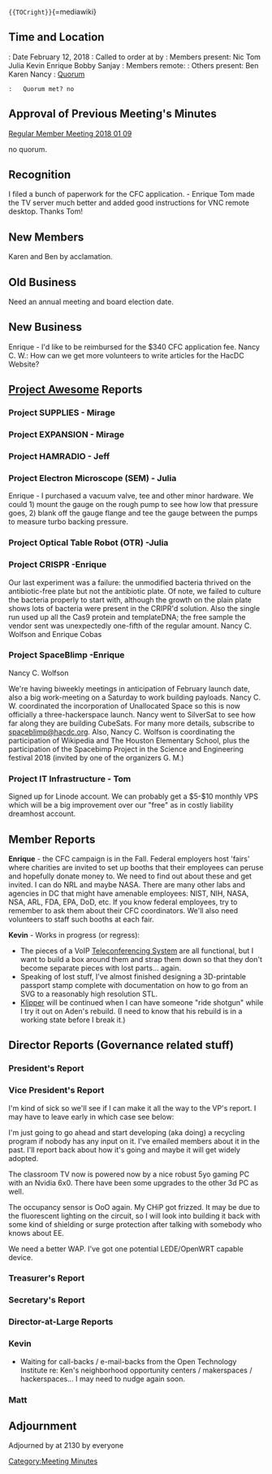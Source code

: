 `{{TOCright}}`{=mediawiki}

## Time and Location

:   Date February 12, 2018
:   Called to order at by
:   Members present: Nic Tom Julia Kevin Enrique Bobby Sanjay
:   Members remote:
:   Others present: Ben Karen Nancy
:   [Quorum](Quorum)

    :   Quorum met? no

## Approval of Previous Meeting's Minutes

[Regular Member Meeting 2018 01
09](Regular_Member_Meeting_2018_01_09)

no quorum.

## Recognition

I filed a bunch of paperwork for the CFC application. - Enrique Tom made
the TV server much better and added good instructions for VNC remote
desktop. Thanks Tom!

## New Members

Karen and Ben by acclamation.

## Old Business

Need an annual meeting and board election date.

## New Business

Enrique - I'd like to be reimbursed for the \$340 CFC application fee.
Nancy C. W.: How can we get more volunteers to write articles for the
HacDC Website?

## [Project Awesome](:Category:Project_Awesome) Reports

### Project SUPPLIES - Mirage

### Project EXPANSION - Mirage

### Project HAMRADIO - Jeff

### Project Electron Microscope (SEM) - Julia

Enrique - I purchased a vacuum valve, tee and other minor hardware. We
could 1) mount the gauge on the rough pump to see how low that pressure
goes, 2) blank off the gauge flange and tee the gauge between the pumps
to measure turbo backing pressure.

### Project Optical Table Robot (OTR) -Julia

### Project CRISPR -Enrique

Our last experiment was a failure: the unmodified bacteria thrived on
the antibiotic-free plate but not the antibiotic plate. Of note, we
failed to culture the bacteria properly to start with, although the
growth on the plain plate shows lots of bacteria were present in the
CRIPR'd solution. Also the single run used up all the Cas9 protein and
templateDNA; the free sample the vendor sent was unexpectedly one-fifth
of the regular amount. Nancy C. Wolfson and Enrique Cobas

### Project SpaceBlimp -Enrique

Nancy C. Wolfson

We're having biweekly meetings in anticipation of February launch date,
also a big work-meeting on a Saturday to work building payloads. Nancy
C. W. coordinated the incorporation of Unallocated Space so this is now
officially a three-hackerspace launch. Nancy went to SilverSat to see
how far along they are building CubeSats. For many more details,
subscribe to <spaceblimp@hacdc.org>. Also, Nancy C. Wolfson is
coordinating the participation of Wikipedia and The Houston Elementary
School, plus the participation of the Spacebimp Project in the Science
and Engineering festival 2018 (invited by one of the organizers G. M.)

### Project IT Infrastructure - Tom

Signed up for Linode account. We can probably get a \$5-\$10 monthly VPS
which will be a big improvement over our "free" as in costly liability
dreamhost account.

## Member Reports

**Enrique** - the CFC campaign is in the Fall. Federal employers host
'fairs' where charities are invited to set up booths that their
employees can peruse and hopefully donate money to. We need to find out
about these and get invited. I can do NRL and maybe NASA. There are many
other labs and agencies in DC that might have amenable employees: NIST,
NIH, NASA, NSA, ARL, FDA, EPA, DoD, etc. If you know federal employees,
try to remember to ask them about their CFC coordinators. We'll also
need volunteers to staff such booths at each fair.

**Kevin** - Works in progress (or regress):

-   The pieces of a VoIP [Teleconferencing
    System](Teleconferencing_System) are all functional, but
    I want to build a box around them and strap them down so that they
    don't become separate pieces with lost parts... again.
-   Speaking of lost stuff, I've almost finished designing a
    3D-printable passport stamp complete with documentation on how to go
    from an SVG to a reasonably high resolution STL.
-   [Klipper](Klipper) will be continued when I can have
    someone "ride shotgun" while I try it out on Aden's rebuild. (I need
    to know that his rebuild is in a working state before I break it.)

## Director Reports (Governance related stuff)

### President's Report

### Vice President's Report

I'm kind of sick so we'll see if I can make it all the way to the VP's
report. I may have to leave early in which case see below:

I'm just going to go ahead and start developing (aka doing) a recycling
program if nobody has any input on it. I've emailed members about it in
the past. I'll report back about how it's going and maybe it will get
widely adopted.

The classroom TV now is powered now by a nice robust 5yo gaming PC with
an Nvidia 6x0. There have been some upgrades to the other 3d PC as well.

The occupancy sensor is OoO again. My CHiP got frizzed. It may be due to
the fluorescent lighting on the circuit, so I will look into building it
back with some kind of shielding or surge protection after talking with
somebody who knows about EE.

We need a better WAP. I've got one potential LEDE/OpenWRT capable
device.

### Treasurer's Report

### Secretary's Report

### Director-at-Large Reports

### Kevin

-   Waiting for call-backs / e-mail-backs from the Open Technology
    Institute re: Ken's neighborhood opportunity centers / makerspaces /
    hackerspaces... I may need to nudge again soon.

### Matt

## Adjournment

Adjourned by at 2130 by everyone

[Category:Meeting Minutes](Category:Meeting_Minutes)
